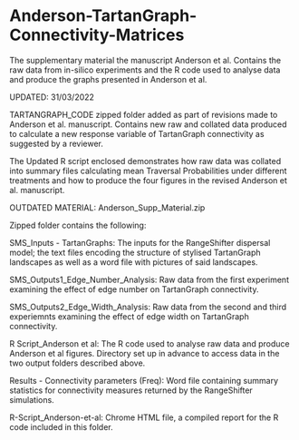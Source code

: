 # Anderson-TartanGraph-Connectivity-Matrices
The supplementary material the manuscript Anderson et al. Contains the raw data from in-silico experiments and the R code used to analyse data and produce the graphs presented in Anderson et al.

UPDATED: 31/03/2022

TARTANGRAPH_CODE zipped folder added as part of revisions made to Anderson et al. manuscript. Contains new raw and collated data produced to calculate a new response variable of TartanGraph connectivity as suggested by a reviewer.

The Updated R script enclosed demonstrates how raw data was collated into summary files calculating mean Traversal Probabilities under different treatments and how to produce the four figures in the revised Anderson et al. manuscript. 






OUTDATED MATERIAL: Anderson_Supp_Material.zip

Zipped folder contains the following:

SMS_Inputs - TartanGraphs: The inputs for the RangeShifter dispersal model; the text files encoding the structure of stylised TartanGraph landscapes as well as a word file with pictures of said landscapes.

SMS_Outputs1_Edge_Number_Analysis: Raw data from the first experiment examining the effect of edge number on TartanGraph connectivity.

SMS_Outputs2_Edge_Width_Analysis: Raw data from the second and third experiemnts examining the effect of edge width on TartanGraph connectivity.

R Script_Anderson et al: The R code used to analyse raw data and produce Anderson et al figures. Directory set up in advance to access data in the two output folders described above.

Results - Connectivity parameters (Freq): Word file containing summary statistics for connectivity measures returned by the RangeShifter simulations.

R-Script_Anderson-et-al: Chrome HTML file, a compiled report for the R code included in this folder.
